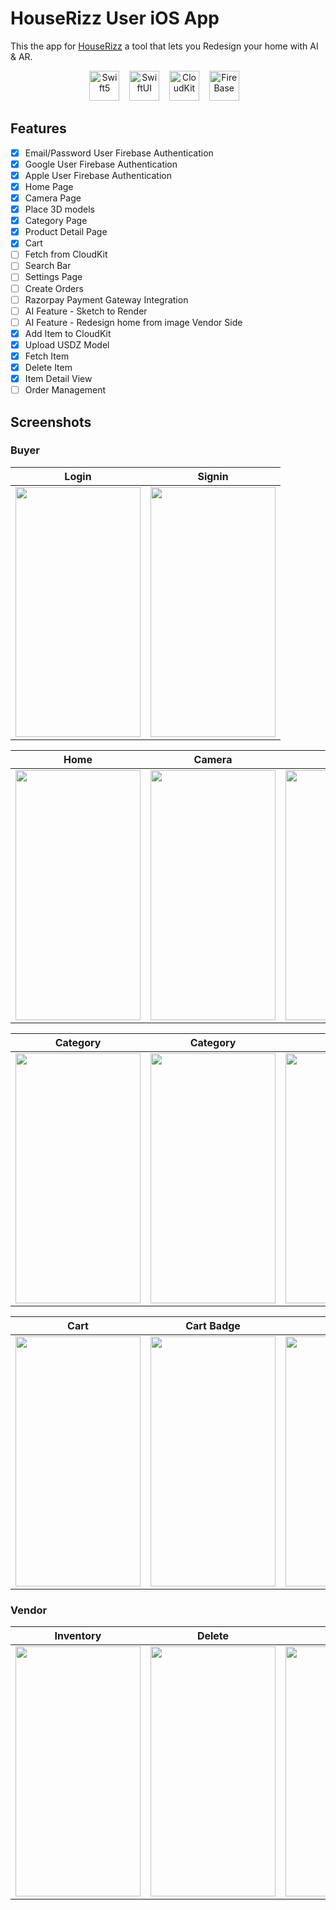 # HouseRizz User iOS App

This the app for [HouseRizz](https://houserizz-com.vercel.app) a tool that lets you Redesign your home with  AI & AR. 

<p align="center">
    <img src="https://developer.apple.com/assets/elements/icons/swift/swift-96x96_2x.png" alt="Swift5" width="48" height="48">&nbsp;&nbsp;&nbsp;
    <img src="https://developer.apple.com/assets/elements/icons/swiftui/swiftui-96x96_2x.png" alt="SwiftUI" width="48" height="48">&nbsp;&nbsp;&nbsp;
    <img src="https://encrypted-tbn0.gstatic.com/images?q=tbn:ANd9GcSBWdYpQbTI7_Bx47XFXEjy7vY9WH-ezfh9ame3oVL3Nw&s" alt="CloudKit" width="48" height="48">&nbsp;&nbsp;&nbsp;
    <img src="https://res.cloudinary.com/startup-grind/image/upload/c_fill,dpr_2.0,f_auto,g_center,h_1080,q_100,w_1080/v1/gcs/platform-data-dsc/events/firebase_logo-1.png" alt="FireBase" width="48" height="48">&nbsp;&nbsp;&nbsp;
</p>

## Features

- [x]  Email/Password User Firebase Authentication
- [x]  Google User Firebase Authentication
- [x]  Apple User Firebase Authentication
- [x]  Home Page
- [x]  Camera Page
- [x]  Place 3D models
- [x]  Category Page
- [x]  Product Detail Page
- [x]  Cart
- [ ]  Fetch from CloudKit
- [ ]  Search Bar
- [ ]  Settings Page
- [ ]  Create Orders
- [ ]  Razorpay Payment Gateway Integration
- [ ]  AI Feature - Sketch to Render
- [ ]  AI Feature - Redesign home from image
Vendor Side
- [x]  Add Item to CloudKit
- [x]  Upload USDZ Model
- [x]  Fetch Item
- [x]  Delete Item
- [x]  Item Detail View
- [ ]  Order Management

## Screenshots

### Buyer

| Login | Signin |
|---|---|
| <img src="https://github.com/krishmittal21/HouseRizz-iOS/blob/main/ScreenShots/login.png" width="200" height="400"> | <img src="https://github.com/krishmittal21/HouseRizz-iOS/blob/main/ScreenShots/signin.png" width="200" height="400"> |

| Home | Camera | Model |
|---|---|---|
| <img src="https://github.com/krishmittal21/HouseRizz-iOS/blob/main/ScreenShots/home.png" width="200" height="400"> | <img src="https://github.com/krishmittal21/HouseRizz-iOS/blob/main/ScreenShots/camera.png" width="200" height="400"> | <img src="https://github.com/krishmittal21/HouseRizz-iOS/blob/main/ScreenShots/camera2.png" width="200" height="400"> |

| Category | Category | Product |
|---|---|---|
| <img src="https://github.com/krishmittal21/HouseRizz-iOS/blob/main/ScreenShots/category.png" width="200" height="400"> | <img src="https://github.com/krishmittal21/HouseRizz-iOS/blob/main/ScreenShots/sofa.png" width="200" height="400"> | <img src="https://github.com/krishmittal21/HouseRizz-iOS/blob/main/ScreenShots/details.png" width="200" height="400"> |

| Cart | Cart Badge | Settings |
|---|---|---|
| <img src="https://github.com/krishmittal21/HouseRizz-iOS/blob/main/ScreenShots/cart.png" width="200" height="400"> | <img src="https://github.com/krishmittal21/HouseRizz-iOS/blob/main/ScreenShots/cart-badge.png" width="200" height="400"> | <img src="https://github.com/krishmittal21/HouseRizz-iOS/blob/main/ScreenShots/settings.png" width="200" height="400"> |

### Vendor

| Inventory | Delete | Add | Add Product |
|---|---|---|---|
| <img src="https://github.com/krishmittal21/HouseRizz-Seller/blob/main/Screenshots/inventory.png" width="200" height="400"> | <img src="https://github.com/krishmittal21/HouseRizz-Seller/blob/main/Screenshots/delete.png" width="200" height="400"> | <img src="https://github.com/krishmittal21/HouseRizz-Seller/blob/main/Screenshots/add.png" width="200" height="400"> | <img src="https://github.com/krishmittal21/HouseRizz-Seller/blob/main/Screenshots/addp.png" width="200" height="400"> | 
